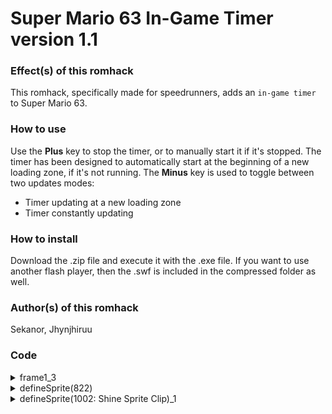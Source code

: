# Super Mario 63 In-Game Timer version 1.1

### Effect(s) of this romhack
This romhack, specifically made for speedrunners, adds an `in-game timer` to Super Mario 63.
  
### How to use
Use the <b>Plus</b> key to stop the timer, or to manually start it if it's stopped.
The timer has been designed to automatically start at the beginning of a new loading zone, if it's not running.
The <b>Minus</b> key is used to toggle between two updates modes:
  - Timer updating at a new loading zone
  - Timer constantly updating


### How to install
Download the .zip file and execute it with the .exe file.
If you want to use another flash player, then the .swf is included in the compressed folder as well.

### Author(s) of this romhack
Sekanor, Jhynjhiruu

### Code
<details/> 
<summary>frame1_3</summary>
  
  ```as3
    NewgroundsAPI.connectMovie(8160);
    
    // Variable initialisation
    _root.ILTimer = 0;
    _root.ILTimerLastUpdate = 0;
    _root.ILTimerState = "RUN";
    _root.ILTimerAvoidRepeat = 0;
    _root.ILTimerDispMode = "NORMAL";
    _root.ILTimerUpdateMode = "LOADINGZONE";
  ```

</details>

<details/>
<summary>defineSprite(822)</summary>

  ```as3
  if((_root._quality == "BEST" || _root._quality == "HIGH") && _root.AutoQuality == true)
  {
     _root.Qualitynum--;
  }
  qn = _root.Qualitynum;
  qn2 = 0;
  _root._quality = _root.QualityArray[qn];
  time = getTimer();
  count = 0;
  
  // Injected code
  
  // Local variables
  minutes = 0;
  seconds = 0;
  milliseconds = 0;
  frtxt = "running";
  txtMinutes = "";
  txtSeconds = "";
  txtMilliseconds = "";
  
  // Functions
  _root.Timer_calculateSeconds = function()
  {
     minutes = Math.floor(_root.ILTimerLastUpdate / (32 * 60));
     seconds = Math.floor(_root.ILTimerLastUpdate / 32) % 60;
     milliseconds = _root.ILTimerLastUpdate % 32;
     milliseconds = Math.floor(milliseconds * (1000 / 32));
     txtMinutes = minutes;
     txtSeconds = seconds;
     txtMilliseconds = milliseconds;
     if(minutes < 10)
     {
        txtMinutes = "0" + txtMinutes;
     }
     if(seconds < 10)
     {
        txtSeconds = "0" + txtSeconds;
     }
     if(milliseconds < 10)
     {
        txtMilliseconds = "00" + txtMilliseconds;
     }
     else if(milliseconds < 100)
     {
        txtMilliseconds = "0" + txtMilliseconds;
     }
  };
  _root.Timer_updateDisplay = function()
  {
     if(_root.ILTimerUpdateMode == "ALWAYS")
     {
        _root.ILTimerLastUpdate = _root.ILTimer;
     }
     if(_root.ILTimerDispMode == "FRAMES")
     {
        _root.TextHint = _root.ILTimerLastUpdate;
     }
     else
     {
        _root.Timer_calculateSeconds();
        _root.TextHint = txtMinutes + ":" + txtSeconds + "." + txtMilliseconds;
     }
  };
  if(_root.ILTimerState == "STOP")
  {
     _root.Timer_start();
  }
  _root.Timer_addTime = function()
  {
     if(_root.ILTimerState == "RUN")
     {
        _root.ILTimer = _root.ILTimer + 1;
     }
  };
  _root.Timer_start = function()
  {
     _root.ILTimer = 0;
     _root.ILTimerLastUpdate = 0;
     _root.ILTimerState = "RUN";
     frtxt = "running";
     _root.Timer_updateDisplay();
  };
  _root.Timer_stop = function()
  {
     _root.Timer_update();
     _root.ILTimerState = "STOP";
     if(_root.ILTimerDispMode == "FRAMES")
     {
        _root.TextHint = _root.ILTimer;
     }
     else
     {
        _root.Timer_calculateSeconds();
        _root.TextHint = txtMinutes + ":" + txtSeconds + "." + txtMilliseconds;
     }
     frtxt = "stopped";
  };
  _root.Timer_toggledisplay = function()
  {
     if(_root.ILTimerDispMode == "NORMAL")
     {
        _root.ILTimerDispMode = "FRAMES";
     }
     else
     {
        _root.ILTimerDispMode = "NORMAL";
     }
     _root.Timer_updateDisplay();
  };
  _root.Timer_input = function()
  {
     if(_root.ILTimerAvoidRepeat > 0)
     {
        _root.ILTimerAvoidRepeat = _root.ILTimerAvoidRepeat - 1;
     }
     if(_root.KeyPlus() and _root.ILTimerAvoidRepeat == 0)
     {
        if(_root.ILTimerState == "RUN")
        {
           _root.Timer_stop();
        }
        else
        {
           _root.Timer_start();
        }
        _root.ILTimerAvoidRepeat = 10;
     }
     if(_root.KeyMinus() and _root.ILTimerAvoidRepeat == 0)
     {
        if(_root.ILTimerUpdateMode == "ALWAYS")
        {
           _root.ILTimerUpdateMode = "LOADINGZONE";
        }
        else
        {
           _root.ILTimerUpdateMode = "ALWAYS";
        }
        _root.ILTimerAvoidRepeat = 10;
     }
  };
  _root.Timer_updateTime = function()
  {
     _root.ILTimerLastUpdate = _root.ILTimer;
  };
  _root.Timer_update = function()
  {
     _root.Timer_updateTime();
     _root.Timer_updateDisplay();
  };
  
  // Code executed when the FPS code loads
  _root.Timer_update();
  stop();
  
  // Code executed on each frame
  onEnterFrame = function()
  {
     if(_root.ILTimerState == "RUN")
     {
        _root.Timer_updateDisplay();
     }
     _root.Timer_input();
     _root.Timer_addTime();
  };
  ```
  
</details>

<details/>
<summary>defineSprite(1002: Shine Sprite Clip)_1</summary>

  ```as3
  
  if(_root.ILTimerUpdateMode == "ALWAYS")
  {
    _root.Timer_stop();
  }
  else
  {
    _root.Timer_update();
  }
  ```

</details>
